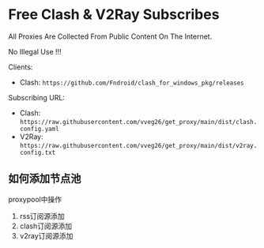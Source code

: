 # Free Clash & V2Ray Subscribes


All Proxies Are Collected From Public Content On The Internet.

No Illegal Use !!!

Clients:

- Clash: `https://github.com/Fndroid/clash_for_windows_pkg/releases`

Subscribing URL:

- Clash: `https://raw.githubusercontent.com/vveg26/get_proxy/main/dist/clash.config.yaml`
- V2Ray: `https://raw.githubusercontent.com/vveg26/get_proxy/main/dist/v2ray.config.txt`

## 如何添加节点池
proxypool中操作
1. rss订阅源添加
2. clash订阅源添加
3. v2ray订阅源添加
